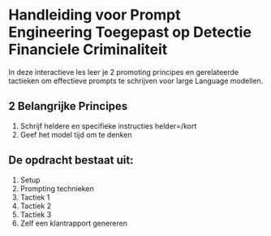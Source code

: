 # Handleiding voor Prompt Engineering Toegepast op Detectie Financiele Criminaliteit
In deze interactieve les leer je 2 promoting principes en gerelateerde tactieken om effectieve prompts te schrijven voor large Language modellen.
 
## 2 Belangrijke Principes
1. Schrijf heldere en specifieke instructies helder=/kort
2. Geef het model tijd om te denken<br>

## De opdracht bestaat uit:
1. Setup
2. Prompting technieken
3. Tactiek 1
4. Tactiek 2
5. Tactiek 3
6. Zelf een klantrapport genereren
